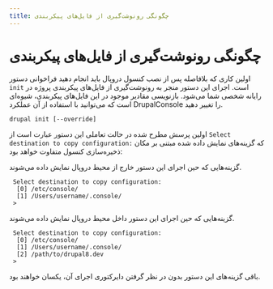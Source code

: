 ```yaml
---
title: چگونگی رونوشت‌گیری از فایل‌های پیکربندی
---
```

# چگونگی رونوشت‌گیری از فایل‌های پیکربندی
اولین کاری که بلافاصله پس از نصب کنسول دروپال باید انجام دهید فراخوانی دستور `init` است. اجرای این دستور منجر به رونوشت‌گیری از فایل‌های پیکربندی پروژه در رایانه شخصی شما می‌شود. بازنویسی مقادیر موجود در این فایل‌های پیکربندی، شیوه‌ای است که می‌توانید با استفاده از آن عملکرد DrupalConsole را تغییر دهید.
 
```
drupal init [--override]
```

اولین پرسش مطرح شده در حالت تعاملی این دستور عبارت است از `Select destination to copy configuration:` که گزینه‌های نمایش داده شده مبتنی بر مکان ذخیره‌سازی کنسول متفاوت خواهد بود:

گزینه‌هایی که حین اجرای این دستور خارج از محیط دروپال نمایش داده می‌شوند.
```
 Select destination to copy configuration:
  [0] /etc/console/
  [1] /Users/username/.console/
 >
```

گزینه‌هایی که حین اجرای این دستور داخل محیط دروپال نمایش داده می‌شوند.
```
 Select destination to copy configuration:
  [0] /etc/console/
  [1] /Users/username/.console/
  [2] /path/to/drupal8.dev
 >
```

باقی گزینه‌های این دستور بدون در نظر گرفتن دایرکتوری اجرای آن، یکسان خواهند بود.
